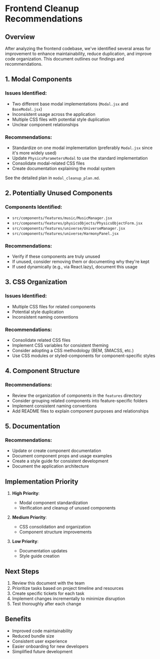 # Frontend Cleanup Recommendations

## Overview

After analyzing the frontend codebase, we've identified several areas for improvement to enhance maintainability, reduce duplication, and improve code organization. This document outlines our findings and recommendations.

## 1. Modal Components

### Issues Identified:

- Two different base modal implementations (`Modal.jsx` and `BaseModal.jsx`)
- Inconsistent usage across the application
- Multiple CSS files with potential style duplication
- Unclear component relationships

### Recommendations:

- Standardize on one modal implementation (preferably `Modal.jsx` since it's more widely used)
- Update `PhysicsParametersModal` to use the standard implementation
- Consolidate modal-related CSS files
- Create documentation explaining the modal system

See the detailed plan in `modal_cleanup_plan.md`.

## 2. Potentially Unused Components

### Components Identified:

- `src/components/features/music/MusicManager.jsx`
- `src/components/features/physicsObjects/PhysicsObjectForm.jsx`
- `src/components/features/universe/UniverseManager.jsx`
- `src/components/features/universe/HarmonyPanel.jsx`

### Recommendations:

- Verify if these components are truly unused
- If unused, consider removing them or documenting why they're kept
- If used dynamically (e.g., via React.lazy), document this usage

## 3. CSS Organization

### Issues Identified:

- Multiple CSS files for related components
- Potential style duplication
- Inconsistent naming conventions

### Recommendations:

- Consolidate related CSS files
- Implement CSS variables for consistent theming
- Consider adopting a CSS methodology (BEM, SMACSS, etc.)
- Use CSS modules or styled-components for component-specific styles

## 4. Component Structure

### Recommendations:

- Review the organization of components in the `features` directory
- Consider grouping related components into feature-specific folders
- Implement consistent naming conventions
- Add README files to explain component purposes and relationships

## 5. Documentation

### Recommendations:

- Update or create component documentation
- Document component props and usage examples
- Create a style guide for consistent development
- Document the application architecture

## Implementation Priority

1. **High Priority**:

   - Modal component standardization
   - Verification and cleanup of unused components

2. **Medium Priority**:

   - CSS consolidation and organization
   - Component structure improvements

3. **Low Priority**:
   - Documentation updates
   - Style guide creation

## Next Steps

1. Review this document with the team
2. Prioritize tasks based on project timeline and resources
3. Create specific tickets for each task
4. Implement changes incrementally to minimize disruption
5. Test thoroughly after each change

## Benefits

- Improved code maintainability
- Reduced bundle size
- Consistent user experience
- Easier onboarding for new developers
- Simplified future development
